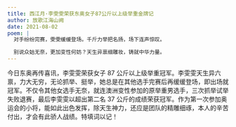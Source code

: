 ```yaml
---
title: 西江月·李雯雯荣获东奥女子87公斤以上级举重金牌记
author: 放歌江海山阙
date: 2021-08-02
poem: |
  对手纷纷完赛，雯雯缓缓登场。千斤力举把名扬，场下连声惊叹。

  别说众姑无奈，更加变性何妨？天生异禀细雕妆，铸就中华力量。
---
```


今日东奥再传喜讯，李雯雯荣获女子 87 公斤以上级举重冠军。李雯雯天生异六禀，力大无穷，无论抓举、挺举，她总是在其他选手完赛后再缓缓登场，即出场就冠军。不仅令其他女选手无奈，就连澳洲变性参加的原举重男选手，三次抓举试举失败退赛，最后李雯雯以超出第二名 37 公斤的成绩荣获冠军。作为第一次参加奥运会的小将，能如此出色发挥，除天生神力，还应是团队的精雕细琢，本人的辛苦付出，才会有此骄人战绩。特填词以记！
